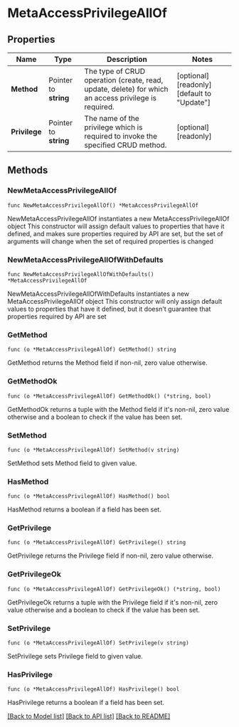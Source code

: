 # MetaAccessPrivilegeAllOf

## Properties

Name | Type | Description | Notes
------------ | ------------- | ------------- | -------------
**Method** | Pointer to **string** | The type of CRUD operation (create, read, update, delete) for which an access privilege is required. | [optional] [readonly] [default to "Update"]
**Privilege** | Pointer to **string** | The name of the privilege which is required to invoke the specified CRUD method. | [optional] [readonly] 

## Methods

### NewMetaAccessPrivilegeAllOf

`func NewMetaAccessPrivilegeAllOf() *MetaAccessPrivilegeAllOf`

NewMetaAccessPrivilegeAllOf instantiates a new MetaAccessPrivilegeAllOf object
This constructor will assign default values to properties that have it defined,
and makes sure properties required by API are set, but the set of arguments
will change when the set of required properties is changed

### NewMetaAccessPrivilegeAllOfWithDefaults

`func NewMetaAccessPrivilegeAllOfWithDefaults() *MetaAccessPrivilegeAllOf`

NewMetaAccessPrivilegeAllOfWithDefaults instantiates a new MetaAccessPrivilegeAllOf object
This constructor will only assign default values to properties that have it defined,
but it doesn't guarantee that properties required by API are set

### GetMethod

`func (o *MetaAccessPrivilegeAllOf) GetMethod() string`

GetMethod returns the Method field if non-nil, zero value otherwise.

### GetMethodOk

`func (o *MetaAccessPrivilegeAllOf) GetMethodOk() (*string, bool)`

GetMethodOk returns a tuple with the Method field if it's non-nil, zero value otherwise
and a boolean to check if the value has been set.

### SetMethod

`func (o *MetaAccessPrivilegeAllOf) SetMethod(v string)`

SetMethod sets Method field to given value.

### HasMethod

`func (o *MetaAccessPrivilegeAllOf) HasMethod() bool`

HasMethod returns a boolean if a field has been set.

### GetPrivilege

`func (o *MetaAccessPrivilegeAllOf) GetPrivilege() string`

GetPrivilege returns the Privilege field if non-nil, zero value otherwise.

### GetPrivilegeOk

`func (o *MetaAccessPrivilegeAllOf) GetPrivilegeOk() (*string, bool)`

GetPrivilegeOk returns a tuple with the Privilege field if it's non-nil, zero value otherwise
and a boolean to check if the value has been set.

### SetPrivilege

`func (o *MetaAccessPrivilegeAllOf) SetPrivilege(v string)`

SetPrivilege sets Privilege field to given value.

### HasPrivilege

`func (o *MetaAccessPrivilegeAllOf) HasPrivilege() bool`

HasPrivilege returns a boolean if a field has been set.


[[Back to Model list]](../README.md#documentation-for-models) [[Back to API list]](../README.md#documentation-for-api-endpoints) [[Back to README]](../README.md)



